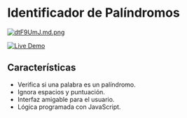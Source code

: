 # Identificador de Palíndromos
[![dtF9UmJ.md.png](https://iili.io/dtF9UmJ.md.png)](https://freeimage.host/i/dtF9UmJ)

[![Live Demo](https://img.shields.io/badge/Live-Demo-blue?style=for-the-badge&logo=netlify)](https://proyect-palindrome.netlify.app/)

## Características
- Verifica si una palabra es un palíndromo.
- Ignora espacios y puntuación.
- Interfaz amigable para el usuario.
- Lógica programada con JavaScript.
